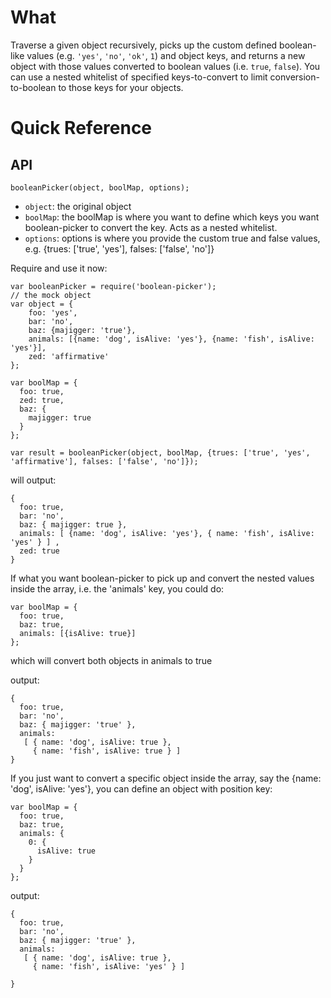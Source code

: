 # What
Traverse a given object recursively, picks up the custom defined boolean-like values (e.g. `'yes'`, `'no'`, `'ok'`, `1`) and object keys, and returns a new object with those values converted to boolean values (i.e. `true`, `false`). You can use a nested whitelist of specified keys-to-convert to limit conversion-to-boolean to those keys for your objects.

# Quick Reference

## API
```
booleanPicker(object, boolMap, options);

```

* `object`: the original object
* `boolMap`: the boolMap is where you want to define which keys you want boolean-picker to convert the key. Acts as a nested whitelist.
* `options`: options is where you provide the custom true and false values, e.g. {trues: ['true', 'yes'], falses: ['false', 'no']}

Require and use it now:
```
var booleanPicker = require('boolean-picker');
// the mock object
var object = {
    foo: 'yes',
    bar: 'no',
    baz: {majigger: 'true'},
    animals: [{name: 'dog', isAlive: 'yes'}, {name: 'fish', isAlive: 'yes'}],
    zed: 'affirmative'
};

var boolMap = {
  foo: true,
  zed: true,
  baz: {
    majigger: true
  } 
};

var result = booleanPicker(object, boolMap, {trues: ['true', 'yes', 'affirmative'], falses: ['false', 'no']});

```
will output:
```
{ 
  foo: true,
  bar: 'no',
  baz: { majigger: true },
  animals: [ {name: 'dog', isAlive: 'yes'}, { name: 'fish', isAlive: 'yes' } ] ,
  zed: true
}
```

If what you want boolean-picker to pick up and convert the nested values inside the array, i.e. the 'animals' key, you could do:


```
var boolMap = {
  foo: true,
  baz: true,
  animals: [{isAlive: true}]
};

```

which will convert both objects in animals to true

output:

```
{ 
  foo: true,
  bar: 'no',
  baz: { majigger: 'true' },
  animals: 
   [ { name: 'dog', isAlive: true },
     { name: 'fish', isAlive: true } ] 
}
```

If you just want to convert a specific object inside the array, say the {name: 'dog', isAlive: 'yes'}, you can define an object with position key:


```
var boolMap = {
  foo: true,
  baz: true,
  animals: {
    0: {
      isAlive: true
    }
  }
};

```

output: 

```
{ 
  foo: true,
  bar: 'no',
  baz: { majigger: 'true' },
  animals: 
   [ { name: 'dog', isAlive: true },
     { name: 'fish', isAlive: 'yes' } ] 

}

```
